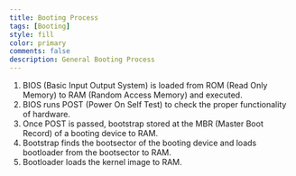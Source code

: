 ```yaml
---
title: Booting Process
tags: [Booting]
style: fill
color: primary
comments: false
description: General Booting Process
---
```


1. BIOS (Basic Input Output System) is loaded from ROM (Read Only Memory) to RAM (Random Access Memory) and executed.
2. BIOS runs POST (Power On Self Test) to check the proper functionality of hardware.
3. Once POST is passed, bootstrap stored at the MBR (Master Boot Record) of a booting device to RAM.
4. Bootstrap finds the bootsector of the booting device and loads bootloader from the bootsector to RAM.
5. Bootloader loads the kernel image to RAM.